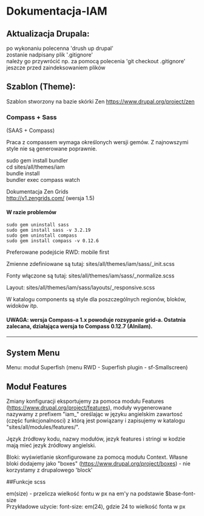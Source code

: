 # Dokumentacja-IAM

## Aktualizacja Drupala:  
po wykonaniu polecenna 'drush up drupal'  
zostanie nadpisany plik '.gitignore'  
należy go przywrócić np. za pomocą polecenia 'git checkout .gitignore' jeszcze przed zaindeksowaniem plików  

## Szablon (Theme):  
Szablon stworzony na bazie skórki Zen https://www.drupal.org/project/zen  

### Compass + Sass
(SAAS + Compass)  

Praca z compassem wymaga określonych wersji gemów. Z najnowszymi style nie są generowane poprawnie.

sudo gem install bundler  
cd sites/all/themes/iam  
bundle install  
bundler exec compass watch  

Dokumentacja Zen Grids  
http://v1.zengrids.com/ (wersja 1.5)  

#### W razie problemów

    sudo gem uninstall sass
    sudo gem install sass -v 3.2.19
    sudo gem uninstall compass
    sudo gem install compass -v 0.12.6


Preferowane podejście RWD: mobile first  

Zmienne zdefiniowane są tutaj: sites/all/themes/iam/sass/_init.scss  

Fonty włączone są tutaj: sites/all/themes/iam/sass/_normalize.scss  

Layout: sites/all/themes/iam/sass/layouts/_responsive.scss  

W katalogu components są style dla poszczególnych regionów, bloków, widoków itp.

#### UWAGA: wersja Compass-a 1.x powoduje rozsypanie grid-a. Ostatnia zalecana, działająca wersja to Compass 0.12.7 (Alnilam).


--------------------------------------------------------------------------------------  
## System Menu

Menu: moduł Superfish (menu RWD - Superfish plugin - sf-Smallscreen)  

## Moduł Features

Zmiany konfiguracji eksportujemy za pomoca modułu Features (https://www.drupal.org/project/features), moduły wygenerowane nazywamy z prefixem "iam_" oreślając w języku angielskim zawartosć (częśc funkcjonalnosci) z którą jest powiązany i zapisujemy w katalogu "sites/all/modules/features/".

Język źródłowy kodu, nazwy modułów, jezyk features i stringi w kodzie mają mieć jezyk źródłowy angielski.

Bloki: wyświetlanie skonfigurowane za pomocą modułu Context. Własne bloki dodajemy jako "boxes" (https://www.drupal.org/project/boxes) - nie korzystamy z drupalowego 'block'  

##Funkcje scss

em(size) - przelicza wielkość fontu w px na em'y na podstawie $base-font-size    
Przykładowe użycie: font-size: em(24), gdzie 24 to wielkość fonta w px  

